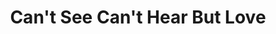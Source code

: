 --- 
title: "Can't See Can't Hear But Love"
publishdate: "2019-8-28T16:48:46+02:00"
src: "https://365manga.net/manga/can-t-see-can-t-hear-but-love"
image: "https://data.365manga.net/images/thumbnails/6352-can-t-see-can-t-hear-but-love.jpg"
description: "A love story between a blind man and a deaf woman."
---